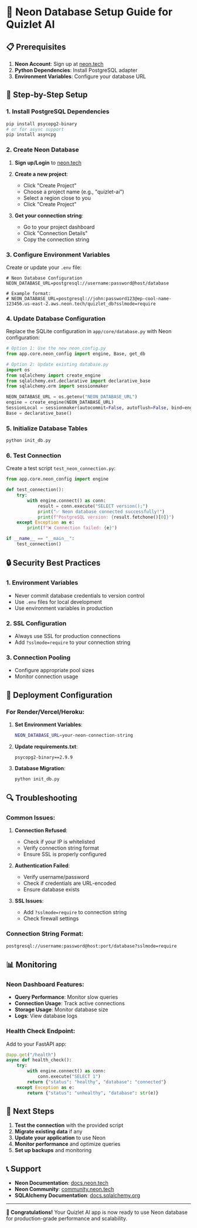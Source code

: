 # 🚀 Neon Database Setup Guide for Quizlet AI

## 📋 Prerequisites

1. **Neon Account**: Sign up at [neon.tech](https://neon.tech)
2. **Python Dependencies**: Install PostgreSQL adapter
3. **Environment Variables**: Configure your database URL

## 🔧 Step-by-Step Setup

### 1. Install PostgreSQL Dependencies

```bash
pip install psycopg2-binary
# or for async support
pip install asyncpg
```

### 2. Create Neon Database

1. **Sign up/Login** to [neon.tech](https://neon.tech)
2. **Create a new project**:
   - Click "Create Project"
   - Choose a project name (e.g., "quizlet-ai")
   - Select a region close to you
   - Click "Create Project"

3. **Get your connection string**:
   - Go to your project dashboard
   - Click "Connection Details"
   - Copy the connection string

### 3. Configure Environment Variables

Create or update your `.env` file:

```env
# Neon Database Configuration
NEON_DATABASE_URL=postgresql://username:password@host/database

# Example format:
# NEON_DATABASE_URL=postgresql://john:password123@ep-cool-name-123456.us-east-2.aws.neon.tech/quizlet_db?sslmode=require
```

### 4. Update Database Configuration

Replace the SQLite configuration in `app/core/database.py` with Neon configuration:

```python
# Option 1: Use the new neon_config.py
from app.core.neon_config import engine, Base, get_db

# Option 2: Update existing database.py
import os
from sqlalchemy import create_engine
from sqlalchemy.ext.declarative import declarative_base
from sqlalchemy.orm import sessionmaker

NEON_DATABASE_URL = os.getenv("NEON_DATABASE_URL")
engine = create_engine(NEON_DATABASE_URL)
SessionLocal = sessionmaker(autocommit=False, autoflush=False, bind=engine)
Base = declarative_base()
```

### 5. Initialize Database Tables

```bash
python init_db.py
```

### 6. Test Connection

Create a test script `test_neon_connection.py`:

```python
from app.core.neon_config import engine

def test_connection():
    try:
        with engine.connect() as conn:
            result = conn.execute("SELECT version();")
            print("✅ Neon database connected successfully!")
            print(f"PostgreSQL version: {result.fetchone()[0]}")
    except Exception as e:
        print(f"❌ Connection failed: {e}")

if __name__ == "__main__":
    test_connection()
```

## 🔒 Security Best Practices

### 1. Environment Variables
- Never commit database credentials to version control
- Use `.env` files for local development
- Use environment variables in production

### 2. SSL Configuration
- Always use SSL for production connections
- Add `?sslmode=require` to your connection string

### 3. Connection Pooling
- Configure appropriate pool sizes
- Monitor connection usage

## 🚀 Deployment Configuration

### For Render/Vercel/Heroku:

1. **Set Environment Variables**:
   ```bash
   NEON_DATABASE_URL=your-neon-connection-string
   ```

2. **Update requirements.txt**:
   ```
   psycopg2-binary==2.9.9
   ```

3. **Database Migration**:
   ```bash
   python init_db.py
   ```

## 🔍 Troubleshooting

### Common Issues:

1. **Connection Refused**:
   - Check if your IP is whitelisted
   - Verify connection string format
   - Ensure SSL is properly configured

2. **Authentication Failed**:
   - Verify username/password
   - Check if credentials are URL-encoded
   - Ensure database exists

3. **SSL Issues**:
   - Add `?sslmode=require` to connection string
   - Check firewall settings

### Connection String Format:

```
postgresql://username:password@host:port/database?sslmode=require
```

## 📊 Monitoring

### Neon Dashboard Features:
- **Query Performance**: Monitor slow queries
- **Connection Usage**: Track active connections
- **Storage Usage**: Monitor database size
- **Logs**: View database logs

### Health Check Endpoint:

Add to your FastAPI app:

```python
@app.get("/health")
async def health_check():
    try:
        with engine.connect() as conn:
            conn.execute("SELECT 1")
        return {"status": "healthy", "database": "connected"}
    except Exception as e:
        return {"status": "unhealthy", "database": str(e)}
```

## 🎯 Next Steps

1. **Test the connection** with the provided script
2. **Migrate existing data** if any
3. **Update your application** to use Neon
4. **Monitor performance** and optimize queries
5. **Set up backups** and monitoring

## 📞 Support

- **Neon Documentation**: [docs.neon.tech](https://docs.neon.tech)
- **Neon Community**: [community.neon.tech](https://community.neon.tech)
- **SQLAlchemy Documentation**: [docs.sqlalchemy.org](https://docs.sqlalchemy.org)

---

**🎉 Congratulations!** Your Quizlet AI app is now ready to use Neon database for production-grade performance and scalability. 